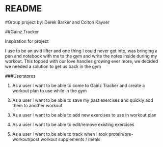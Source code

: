 # README

#Group project by: Derek Barker and Colton Kayser

##Gainz Tracker

Inspiration for project

I use to be an avid lifter and one thing I could never get into, was bringing a pen and notebook with me to the gym and write the notes inside during my workout. This topped with our love handles growing ever more, we decided we needed a solution to get us back in the gym

###Userstores
1. As a user I want to be able to come to Gainz Tracker and create a workout plan to use while in the gym

2. As a user I want to be able to save my past exercises and quickly add them to another workout

3. As a user I want to be able to add new exercises to use in workout plan

4. As a user I want to be able to edit/remove existing exercises

5. As a user I want to be able to track when I took protein/pre-workout/post workout supplements / meals
